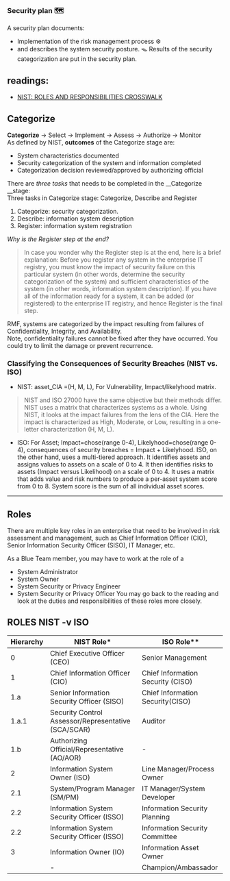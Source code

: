 ### Security plan :world_map:
A security plan documents:
- Implementation of the risk management process :gear:
- and describes the system security posture. :mouse_trap:
Results of the security categorization are put in the security plan.

## readings:
- [NIST: ROLES AND RESPONSIBILITIES CROSSWALK](https://csrc.nist.gov/csrc/media/Projects/risk-management/documents/Additional%20Resources/NIST%20RMF%20Roles%20and%20Responsibilities%20Crosswalk.pdf)

## Categorize
__Categorize__ → Select → Implement → Assess → Authorize → Monitor \
As defined by NIST, **outcomes** of the Categorize stage are:
- System characteristics documented
- Security categorization of the system and information completed
- Categorization decision reviewed/approved by authorizing official


There are _three tasks_ that needs to be completed in the __Categorize __stage: \
Three tasks in Categorize stage: Categorize, Describe and Register
1. Categorize: security categorization.
2. Describe: information system description
3. Register: information system registration

_Why is the Register step at the end?_
> In case you wonder why the Register step is at the end, here is a brief explanation: Before you register any system in the enterprise IT registry, you must know the impact of security failure on this particular system (in other words, determine the security categorization of the system) and sufficient characteristics of the system (in other words, information system description). If you have all of the information ready for a system, it can be added (or registered) to the enterprise IT registry, and hence Register is the final step.

RMF, systems are categorized by the impact resulting from failures of Confidentiality, Integrity, and Availability. \
Note, confidentiality failures cannot be fixed after they have occurred. You could try to limit the damage or prevent recurrence.

### Classifying the Consequences of Security Breaches (NIST vs. ISO)
- NIST: asset_CIA =(H, M, L), For Vulnerability, Impact/likelyhood matrix.
> NIST and ISO 27000 have the same objective but their methods differ. NIST uses a matrix that characterizes systems as a whole. Using NIST, it looks at the impact failures from the lens of the CIA. Here the impact is characterized as High, Moderate, or Low, resulting in a one-letter characterization (H, M, L).

- ISO: For Asset; Impact=chose(range 0-4), Likelyhood=chose(range 0-4), consequences of security breaches =  Impact + Likelyhood.
ISO, on the other hand, uses a multi-tiered approach. It identifies assets and assigns values to assets on a scale of 0 to 4. It then identifies risks to assets (Impact versus Likelihood) on a scale of 0 to 4. It uses a matrix that adds value and risk numbers to produce a per-asset system score from 0 to 8. System score is the sum of all individual asset scores.


---
## Roles
There are multiple key roles in an enterprise that need to be involved in risk assessment and management, such as Chief Information Officer (CIO), Senior Information Security Officer (SISO), IT Manager, etc.

As a Blue Team member, you may have to work at the role of a 
- System Administrator
- System Owner
- System Security or Privacy Engineer
- System Security or Privacy Officer
You may go back to the reading and look at the duties and responsibilities of these roles more closely.

## ROLES  NIST -v ISO
|Hierarchy| NIST Role*|ISO Role**|
|-|-|-|
|0| Chief Executive Officer (CEO) | Senior Management |
|1| Chief Information Officer (CIO) | Chief Information Security (CISO)|
|1.a| Senior Information Security Officer (SISO) | Chief Information Security(CISO)|
|1.a.1| Security Control Assessor/Representative (SCA/SCAR) | Auditor| 
|1.b| Authorizing Official/Representative (AO/AOR) |-|
|2| Information System Owner (ISO) |Line Manager/Process Owner| 
|2.1| System/Program Manager (SM/PM) | IT Manager/System Developer|
|2.2| Information System Security Officer (ISSO) |Information Security Planning|
|2.2| Information System Security Officer (ISSO)|Information Security Committee |
|3|Information Owner (IO)| Information Asset Owner|
| |-|Champion/Ambassador |


